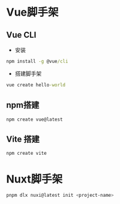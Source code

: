 # Vue脚手架

## Vue CLI

- 安装

```cmd
npm install -g @vue/cli
```

- 搭建脚手架

```cmd
vue create hello-world
```



## npm搭建

```
npm create vue@latest
```

## Vite 搭建

```
npm create vite
```



# Nuxt脚手架

```powershell
pnpm dlx nuxi@latest init <project-name>
```

